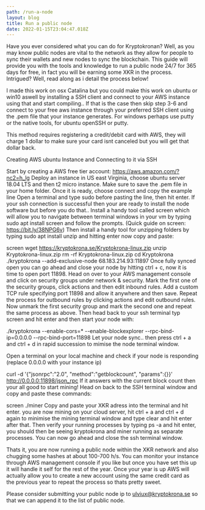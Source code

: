 ```yaml
---
path: /run-a-node
layout: blog
title: Run a public node
date: 2022-01-15T23:04:47.018Z
---
```

Have you ever considered what you can do for Kryptokronan?
Well, as you may know public nodes are vital to the network as they allow for people to sync their wallets and new nodes to sync the blockchain.
This guide will provide you with the tools and knowledge to run a public node 24/7 for 365 days for free, in fact you will be earning some XKR in the process.
Intrigued? Well, read along as i detail the process below!

I made this work on osx Catalina but you could make this work on ubuntu or win10 aswell by installing a SSH client and connect to your AWS instance using that and start compiling..
If that is the case then skip step 3-6 and connect to your free aws instance through your preferred SSH client using the .pem file that your instance generates.
For windows perhaps use putty or the native tools, for ubuntu openSSH or putty.

This method requires registering a credit/debit card with AWS, they will charge 1 dollar to make sure your card isnt canceled but you will get that dollar back.

Creating AWS ubuntu Instance and Connecting to it via SSH

Start by creating a AWS free tier account: https://aws.amazon.com/?nc2=h_lg
Deploy an instance in US east Virginia, choose ubuntu server 18.04 LTS and then t2 micro instance.
Make sure to save the .pem file in your home folder.
Once it is ready, choose connect and copy the example line
Open a terminal and type sudo before pasting the line, then hit enter.
If your ssh connection is successful then your are ready to install the node software but before you do that..
Install a handy tool called screen which will allow you to navigate between terminal windows in your vm by typing sudo apt install screen and follow the prompts.
(Quick guide on screen: https://bit.ly/38NPG6v)
Then install a handy tool for unzipping folders by typing sudo apt install unzip and hitting enter
now copy and paste:
 

screen
wget https://kryptokrona.se/Kryptokrona-linux.zip
unzip Kryptokrona-linux.zip
rm -rf Kryptokrona-linux.zip
cd Kryptokrona
./kryptokrona --add-exclusive-node 68.183.214.93:11897
Once fully synced open you can go ahead and close your node by hitting ctrl + c, now it is time to open port 11898.
Head on over to your AWS management console and click on security groups under network & security.
Mark the first one of the security groups, click actions and then edit inbound rules.
Add a custom TCP rule specifying port 11898 and allow it anywhere and then save.
Repeat the process for outbound rules by clicking actions and edit outbound rules.
Now unmark the first security group and mark the second one and repeat the same process as above.
Then head back to your ssh terminal typ screen and hit enter and then start your node with:

./kryptokrona --enable-cors=* --enable-blockexplorer --rpc-bind-ip=0.0.0.0 --rpc-bind-port=11898
Let your node sync.. then press ctrl + a and ctrl + d in rapid succession to mimise the node terminal window.

Open a terminal on your local machine and check if your node is responding (replace 0.0.0.0 with your instance ip)

curl -d '{"jsonrpc":"2.0", "method":"getblockcount", "params":{}}' http://0.0.0.0:11898/json_rpc
If it answers with the current block count then your all good to start mining!
Head on back to the SSH terminal window and copy and paste these commands:

screen
./miner
Copy and paste your XKR adress into the terminal and hit enter.
you are now mining on your cloud server, hit ctrl + a and ctrl + d again to minimise the mining terminal window and type clear and hit enter after that.
Then verify your running processes by typing ps -a and hit enter, you should then be seeing kryptokrona and miner running as separate processes.
You can now go ahead and close the ssh terminal window.

Thats it, you are now running a public node within the XKR network and also chugging some hashes at about 100-700 h/s.
You can monitor your instance through AWS management console if you like but once you have set this up it will handle it self for the rest of the year.
Once your year is up AWS will actually allow you to create a new account using the same credit card as the previous year to repeat the process so thats pretty sweet.

Please consider submitting your public node ip to ulviux@kryptokrona.se so that we can append it to the list of public node.